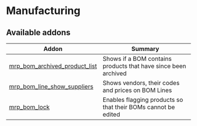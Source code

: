 Manufacturing
=============

[//]: # (addons)

Available addons
----------------
**Addon** | **Summary**
--- | ---
[mrp_bom_archived_product_list](mrp_bom_archived_product_list/) | Shows if a BOM contains products that have since been archived
[mrp_bom_line_show_suppliers](mrp_bom_line_show_suppliers/) | Shows vendors, their codes and prices on BOM Lines
[mrp_bom_lock](mrp_bom_lock/) | Enables flagging products so that their BOMs cannot be edited